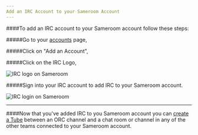 ```yaml
---
Add an IRC Account to your Sameroom Account
---
```


####To add an IRC account to your Sameroom account follow these steps:

#####Go to your <a href="https://sameroom.io/accounts/" target="_blank">accounts</a> page,

#####Click on "Add an Account",

#####Click on the IRC Logo,

![IRC logo on Sameroom](https://in.kato.im/e9dedf7976fdba5b8f0d1d6226529652a97d835e16dd288adbf53be2016afb1/Sameroom%20Add%20irc%20Account.png)

#####Sign into your IRC account to add IRC to your Sameroom account.

![IRC login on Sameroom](https://in.kato.im/d629475a6d136c2e4b15671e1f0868549a18449fced9d01161a20dae7884f1bd/Sameroom%20Sign%20in%20IRC.png)

---

####Now that you've added IRC to you Sameroom account you can [create a Tube](/getting-started/en/tubes-portals/tubes) between an ORC channel and a chat room or channel in any of the other teams connected to your Sameroom account.
